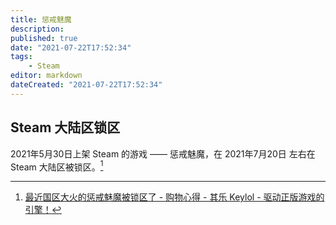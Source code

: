 ```yaml
---
title: 惩戒魅魔
description:
published: true
date: "2021-07-22T17:52:34"
tags:
    - Steam
editor: markdown
dateCreated: "2021-07-22T17:52:34"
---
```


## Steam 大陆区锁区

2021年5月30日上架 Steam 的游戏 —— 惩戒魅魔，在 2021年7月20日 左右在 Steam 大陆区被锁区。[^SWPT]

[^SWPT]: [最近国区大火的惩戒魅魔被锁区了 - 购物心得 - 其乐 Keylol - 驱动正版游戏的引擎！](https://archive.is/gOwkU "https://keylol.com/t733421-1-1")
